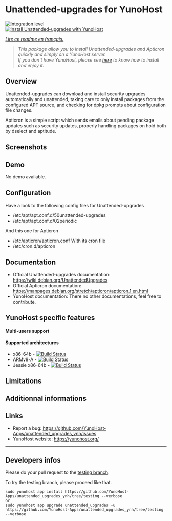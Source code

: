 # Unattended-upgrades for YunoHost

[![Integration level](https://dash.yunohost.org/integration/unattended_upgrades.svg)](https://dash.yunohost.org/appci/app/unattended_upgrades)  
[![Install Unattended-upgrades with YunoHost](https://install-app.yunohost.org/install-with-yunohost.png)](https://install-app.yunohost.org/?app=unattended_upgrades)

*[Lire ce readme en français.](./README_fr.md)*

> *This package allow you to install Unattended-upgrades and Apticron quickly and simply on a YunoHost server.  
If you don't have YunoHost, please see [here](https://yunohost.org/#/install) to know how to install and enjoy it.*

## Overview

Unattended-upgrades can download and install security upgrades automatically and unattended, taking care to only install packages from the configured APT source, and checking for dpkg prompts about configuration file changes.

Apticron is a simple script which sends emails about pending package updates such as security updates, properly handling packages on hold both by dselect and aptitude.

## Screenshots

## Demo

No demo available.

## Configuration

Have a look to the following config files for Unattended-upgrades
 * /etc/apt/apt.conf.d/50unattended-upgrades
 * /etc/apt/apt.conf.d/02periodic

And this one for Apticron
 * /etc/apticron/apticron.conf
With its cron file
 * /etc/cron.d/apticron

## Documentation

 * Official Unattended-upgrades documentation: https://wiki.debian.org/UnattendedUpgrades
 * Official Apticron documentation: https://manpages.debian.org/stretch/apticron/apticron.1.en.html
 * YunoHost documentation: There no other documentations, feel free to contribute.

## YunoHost specific features

#### Multi-users support

#### Supported architectures

* x86-64b - [![Build Status](https://ci-apps.yunohost.org/jenkins/job/unattended_upgrades%20(Community)/badge/icon)](https://ci-apps.yunohost.org/jenkins/job/unattended_upgrades%20(Community)/)
* ARMv8-A - [![Build Status](https://ci-apps-arm.yunohost.org/jenkins/job/unattended_upgrades%20(Community)%20(%7EARM%7E)/badge/icon)](https://ci-apps-arm.yunohost.org/jenkins/job/unattended_upgrades%20(Community)%20(%7EARM%7E)/)
* Jessie x86-64b - [![Build Status](https://ci-stretch.nohost.me/jenkins/job/unattended_upgrades%20(Community)/badge/icon)](https://ci-stretch.nohost.me/jenkins/job/unattended_upgrades%20(Community)/)

## Limitations

## Additionnal informations

## Links

 * Report a bug: https://github.com/YunoHost-Apps/unattended_upgrades_ynh/issues
 * YunoHost website: https://yunohost.org/

---

Developers infos
----------------

Please do your pull request to the [testing branch](https://github.com/YunoHost-Apps/unattended_upgrades_ynh/tree/testing).

To try the testing branch, please proceed like that.
```
sudo yunohost app install https://github.com/YunoHost-Apps/unattended_upgrades_ynh/tree/testing --verbose
or
sudo yunohost app upgrade unattended_upgrades -u https://github.com/YunoHost-Apps/unattended_upgrades_ynh/tree/testing --verbose
```
